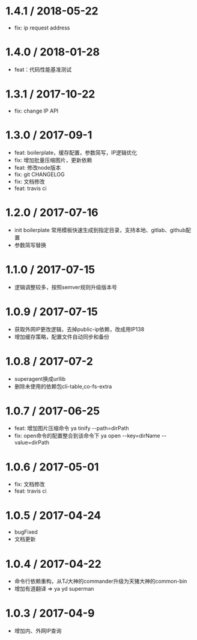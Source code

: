 1.4.1 / 2018-05-22
==================

  * fix: ip request address

1.4.0 / 2018-01-28
==================

  * feat：代码性能基准测试

1.3.1 / 2017-10-22
==================

  * fix: change IP API

1.3.0 / 2017-09-1
==================

  * feat: boilerplate，缓存配置，参数简写，IP逻辑优化
  * fix: 增加批量压缩图片，更新依赖
  * feat: 修改node版本
  * fix: git CHANGELOG
  * fix: 文档修改
  * feat:  travis ci

1.2.0 / 2017-07-16
==================

  * init boilerplate 常用模板快速生成到指定目录，支持本地、gitlab、github配置
  * 参数简写替换

1.1.0 / 2017-07-15
==================

  * 逻辑调整较多，按照semver规则升级版本号

1.0.9 / 2017-07-15
==================

  * 获取外网IP更改逻辑，去掉public-ip依赖，改成用IP138
  * 增加缓存策略，配置文件自动同步和备份

1.0.8 / 2017-07-2
==================

  * superagent换成urllib
  * 删除未使用的依赖包cli-table,co-fs-extra

1.0.7 / 2017-06-25
==================

  * feat: 增加图片压缩命令 ya tinify --path=dirPath
  * fix: open命令的配置整合到该命令下 ya open --key=dirName --value=dirPath

1.0.6 / 2017-05-01
==================

  * fix: 文档修改
  * feat:  travis ci

1.0.5 / 2017-04-24
==================

  * bugFixed
  * 文档更新

1.0.4 / 2017-04-22
==================

  * 命令行依赖重构，从TJ大神的commander升级为天猪大神的common-bin
  * 增加有道翻译 => ya yd superman

1.0.3 / 2017-04-9
==================

  * 增加内、外网IP查询



